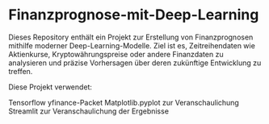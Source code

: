 # Finanzprognose-mit-Deep-Learning
Dieses Repository enthält ein Projekt zur Erstellung von Finanzprognosen mithilfe moderner Deep-Learning-Modelle. Ziel ist es, Zeitreihendaten wie Aktienkurse, Kryptowährungspreise oder andere Finanzdaten zu analysieren und präzise Vorhersagen über deren zukünftige Entwicklung zu treffen.

Diese Projekt verwendet: 

Tensorflow
yfinance-Packet
Matplotlib.pyplot zur Veranschaulichung
Streamlit zur Veranschaulichung der Ergebnisse
